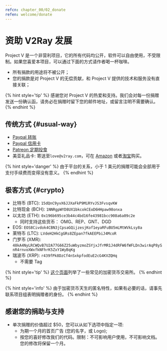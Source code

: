 ```yaml
---
refcn: chapter_00/02_donate
refen: welcome/donate
---
```


# 资助 V2Ray 发展

Project V 是一个非营利项目，它的所有代码均公开，软件可以自由使用，不受限制。如果您喜爱本项目，可以通过下面的方式请作者喝一杯咖啡。

* 所有捐款的用途将不被公开；
* 您的捐款是对 Project V 的无偿贡献，和 Project V 提供的技术和服务没有直接关联；

{% hint style='tip' %}
感谢您对 Project V 的热爱和支持。我们会对每一份捐赠发送一份确认函，请务必在捐赠时留下您的邮件地址，或留言注明不需要确认。
{% endhint %}

## 传统方式 {#usual-way}

* [Paypal 转账](https://www.paypal.me/ProjectV2Ray/25)
* [Paypal 信用卡](https://www.paypal.com/cgi-bin/webscr?cmd=_s-xclick&amount=25&currency_code=usd&hosted_button_id=4TU3UKYANT2WY)
* [Patreon 定期投食](https://www.patreon.com/v2ray)
* 美亚礼品卡: 寄送至`love@v2ray.com`，可在 [Amazon](https://www.amazon.com/Amazon-eGift-Card-Birthday-Balloons/dp/B01FIS88SY) 或者[淘宝](https://s.taobao.com/search?q=%E7%BE%8E%E4%BA%9A%E7%A4%BC%E5%93%81%E5%8D%A1)购买。

{% hint style='danger' %}
由于平台的关系，小于 1 美元的捐赠可能会全部用于支付手续费而变得没有意义。
{% endhint %}

## 极客方式 {#crypto}

* 比特币 (BTC): `15dQnC9yvX6JJXaFkP9MiRYvJS3FvsqvKW`
* 比特现金 (BCH): `1NNRgpWYD8UX1bkcokCEoD6HHpaw98onxa`
* 以太坊 (ETH): `0x196b695ce3b44c4bd16fe43981bcc908a6a09c2e`
  * 同时支持这些货币： OMG、REP、GNT、DGD
* EOS: `EOS8Civdok4CBN3jCpsaGQijzesjKof1eyaRFuBU5mLMtWVkLsy8a`
* 莱特币 (LTC): `LVdeH2HkCgGRs8ZEpan7fkAEEPbiJ4McoR`
* 门罗币 (XMR): `48kA4NyLRCWQvB7U2A77G66Z25uWbyzmoZSYjxJfrMR1J4dRFW6fWFLDn3wirAqP8ySnR4rnvoXWxfkNFhrK5ZxY1WyBqKg`
* 瑞波币 (XRP): `r439fPk8DzCf4nSxkpfodEuE2cG4KVZQHq`
  * 不需要 Tag

{% hint style='tip' %}
[这个页面](../ui_client/service.md)列举了一些常见的加密货币交易所。
{% endhint %}

{% hint style='info' %}
由于加密货币天生的匿名特性，如果有必要的话，请事先联系项目组表明捐赠者的身份。
{% endhint %}

## 感谢您的捐助与支持

* 单次捐赠的价值超过 $50，您可以从如下选项中指定一项:
  * 为期一个月的首页广告 (您的名字，或 Logo);
  * 按您的喜好修改我们的代码。限制：不可影响用户使用，不可影响文档。您的修改将保留一个月。
